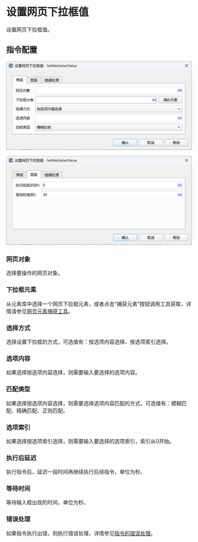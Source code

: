 # 设置网页下拉框值

设置网页下拉框值。

## 指令配置

![设置网页下拉框值常规配置对话框](set_web_select_value_general_config.png)

![设置网页下拉框值高级配置对话框](set_web_select_value_advanced_config.png)

### 网页对象

选择要操作的网页对象。

### 下拉框元素

从元素库中选择一个网页下拉框元素，或者点击“捕获元素”按钮调用工具获取，详情请参见[网页元素捕获工具](../../../manual/web_element_capture_tool.md)。

### 选择方式

选择设置下拉框的方式，可选值有：按选项内容选择、按选项索引选择。

### 选项内容

如果选择按选项内容选择，则需要输入要选择的选项内容。

### 匹配类型

如果选择按选项内容选择，则需要选择选项内容匹配的方式，可选值有：模糊匹配、精确匹配、正则匹配。

### 选项索引

如果选择按选项索引选择，则需要输入要选择的选项索引，索引从0开始。

### 执行后延迟

执行指令后，延迟一段时间再继续执行后续指令，单位为秒。

### 等待时间

等待输入框出现的时间，单位为秒。

### 错误处理

如果指令执行出错，则执行错误处理，详情参见[指令的错误处理](../../../manual/error_handling.md)。
